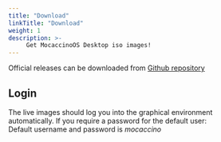 ```yaml
---
title: "Download"
linkTitle: "Download"
weight: 1
description: >-
     Get MocaccinoOS Desktop iso images!
---
```


Official releases can be downloaded from [Github repository](https://github.com/mocaccinoOS/mocaccino/releases)

## Login

The live images should log you into the graphical environment automatically. If you require a password for the default user:\
Default username and password is _mocaccino_
